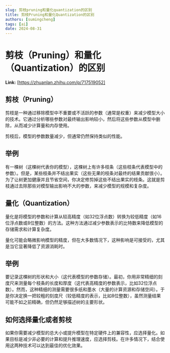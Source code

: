 ```yaml
---
slug: 剪枝pruning和量化quantization的区别
title: 剪枝Pruning和量化Quantization的区别
authors: [sumingcheng]
tags: [ai]
date: 2024-08-31
---
```


# 剪枝（Pruning）和量化（Quantization）的区别



 **Link:** [https://zhuanlan.zhihu.com/p/717519052]

## 剪枝（Pruning）  

剪枝是一种通过移除模型中不重要或不活跃的参数（通常是权重）来减少模型大小的技术。它通过分析哪些参数对最终输出影响较小，然后将这些参数从模型中删除，从而减少计算量和内存使用。

剪枝后，模型的参数数量减少，但通常仍然保持类似的性能。

## 举例  

有一棵树（这棵树代表你的模型），这棵树上有许多枝条（这些枝条代表模型中的参数）。但是，某些枝条并不结出果实（这些无果的枝条对最终的结果贡献很小）。为了让树更加健康并且节省空间，你决定修剪掉这些不结出果实的枝条。这就是剪枝通过去除那些对模型输出影响不大的参数，来减少模型的规模和复杂度。

## 量化（Quantization）  

量化是将模型的参数和计算从较高精度（如32位浮点数）转换为较低精度（如16位浮点数或8位整数）的方法。这种方法通过减少参数表示的比特数来降低模型的存储需求和计算复杂度。

量化可能会略微影响模型的精度，但在大多数情况下，这种影响是可接受的，尤其是当它显著降低了资源消耗时。

## 举例  

要记录这棵树的形状和大小（这代表模型的参数存储）。最初，你用非常精细的刻度尺来测量每个枝条的长度和厚度（这代表高精度的参数表示，比如32位浮点数）。然而，这种精细的测量需要很多纸和墨水（大量的计算资源和存储空间）。于是你决定换一把较粗的刻度尺（较低精度的表示，比如8位整数），虽然测量结果可能不如之前精确，但仍然足够描述树的主要形状。

## 如何选择量化或者剪枝  

如果你需要减少模型的总大小或提升模型在特定硬件上的兼容性，应选择量化。如果目标是减少非必要的计算和提升推理速度，应选择剪枝。在许多情况下，结合使用这两种技术可以达到最佳的优化效果。